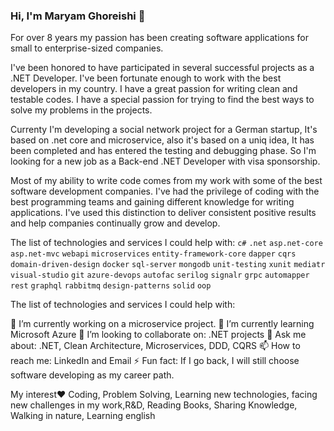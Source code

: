 ### Hi, I'm Maryam Ghoreishi 👋

For over 8 years my passion has been creating software applications for small to enterprise-sized companies.

I've been honored to have participated in several successful projects as a .NET Developer. I've been fortunate enough to work with the best developers in my country. 
I have a great passion for writing clean and testable codes. I have a special passion for trying to find the best ways to solve my problems in the projects.

Currenty I'm developing a social network project for a German startup, It's based on .net core and microservice, also it's based on a uniq idea, It has been completed and has entered the testing and debugging phase. So I'm looking for a new job as a Back-end .NET Developer with visa sponsorship.

Most of my ability to write code comes from my work with some of the best software development companies. I've had the privilege of coding with the best programming teams and gaining different knowledge for writing applications. I've used this distinction to deliver consistent positive results and help companies continually grow and develop.


The list of technologies and services I could help with:
<code>c#</code> <code>.net</code> <code>asp.net-core</code> <code>asp.net-mvc</code> <code>webapi</code> <code>microservices</code> <code>entity-framework-core</code> <code>dapper</code> <code>cqrs</code> <code>domain-driven-design</code> <code>docker</code> <code>sql-server</code> <code>mongodb</code> <code>unit-testing</code> <code>xunit</code> <code>mediatr</code> <code>visual-studio</code> <code>git</code> <code>azure-devops</code> <code>autofac</code> <code>serilog</code> <code>signalr</code> <code>grpc</code> <code>automapper</code> <code>rest</code> <code>graphql</code> <code>rabbitmq</code> <code>design-patterns</code> <code>solid</code> <code>oop</code>

The list of technologies and services I could help with:

🔭 I’m currently working on a microservice project.
🌱 I’m currently learning Microsoft Azure
👯 I’m looking to collaborate on: .NET projects
💬 Ask me about: .NET, Clean Architecture, Microservices, DDD, CQRS
📫 How to reach me: LinkedIn and Email
⚡ Fun fact: If I go back, I will still choose software developing as my career path.

My interest❤️
Coding, Problem Solving, Learning new technologies, facing new challenges in my work,R&D, Reading Books, Sharing Knowledge, Walking in nature, Learning english

<!--
**mghoreishi/mghoreishi** is a ✨ _special_ ✨ repository because its `README.md` (this file) appears on your GitHub profile.

Here are some ideas to get you started:

- 🔭 I’m currently working on ...
- 🌱 I’m currently learning ...
- 👯 I’m looking to collaborate on ...
- 🤔 I’m looking for help with ...
- 💬 Ask me about ...
- 📫 How to reach me: ...
- 😄 Pronouns: ...
- ⚡ Fun fact: ...
-->
